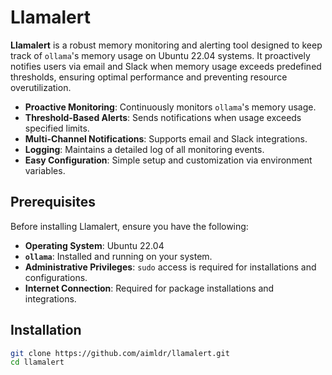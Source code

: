 # Llamalert

**Llamalert** is a robust memory monitoring and alerting tool designed to keep track of `ollama`'s memory usage on Ubuntu 22.04 systems. It proactively notifies users via email and Slack when memory usage exceeds predefined thresholds, ensuring optimal performance and preventing resource overutilization.

- **Proactive Monitoring**: Continuously monitors `ollama`'s memory usage.
- **Threshold-Based Alerts**: Sends notifications when usage exceeds specified limits.
- **Multi-Channel Notifications**: Supports email and Slack integrations.
- **Logging**: Maintains a detailed log of all monitoring events.
- **Easy Configuration**: Simple setup and customization via environment variables.

## Prerequisites

Before installing Llamalert, ensure you have the following:

- **Operating System**: Ubuntu 22.04
- **`ollama`**: Installed and running on your system.
- **Administrative Privileges**: `sudo` access is required for installations and configurations.
- **Internet Connection**: Required for package installations and integrations.

## Installation

   ```bash
   git clone https://github.com/aimldr/llamalert.git
   cd llamalert
   ```
